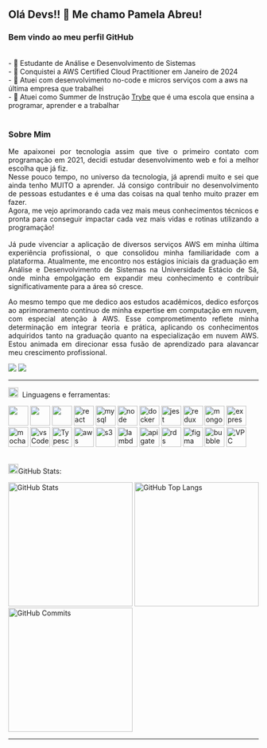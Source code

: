 ## Olá Devs!! 👋 Me chamo Pamela Abreu!

 ### Bem vindo ao meu perfil GitHub 
 <br/>
  - 🚀 Estudante de Análise e Desenvolvimento de Sistemas
    <br/>
  - 🚀 Conquistei a AWS Certified Cloud Practitioner em Janeiro de 2024
    <br/>
  - 💼 Atuei com desenvolvimento no-code e micros serviços com a aws na última empresa que trabalhei
    <br/>
  - 🌱 Atuei como Summer de Instrução <a href="https://www.betrybe.com/">Trybe</a> que é uma escola que ensina a programar, aprender e a trabalhar 
 <br/>
<div>
 <!--
  <div>
<img margin="20px"  align="right" alt="GIF" src="https://cdn-media-1.freecodecamp.org/code-radio/Saron3.gif" width="250px" height="250px" /> 
 </div>
 --!>
 
 <br/>
 
 ### Sobre Mim
 <div align="justify">

 <p> 
Me apaixonei por tecnologia assim que tive o primeiro contato com programação em 2021, decidi estudar desenvolvimento web e foi a melhor escolha que já fiz. <br/>
Nesse pouco tempo, no universo da tecnologia, já aprendi muito e sei que ainda tenho MUITO a aprender. Já consigo contribuir no desenvolvimento de pessoas estudantes e é uma das coisas na qual tenho muito prazer em fazer. <br/>
Agora, me vejo aprimorando cada vez mais meus conhecimentos técnicos e pronta para conseguir impactar cada vez mais vidas e rotinas utilizando a programação!
  <br/>
  <br/>
Já pude vivenciar a aplicação de diversos serviços AWS em minha última experiência profissional, o que consolidou minha familiaridade com a plataforma. Atualmente, me encontro nos estágios iniciais da graduação em Análise e Desenvolvimento de Sistemas na Universidade Estácio de Sá, onde minha empolgação em expandir meu conhecimento e contribuir significativamente para a área só cresce.

Ao mesmo tempo que me dedico aos estudos acadêmicos, dedico esforços ao aprimoramento contínuo de minha expertise em computação em nuvem, com especial atenção à AWS. Esse comprometimento reflete minha determinação em integrar teoria e prática, aplicando os conhecimentos adquiridos tanto na graduação quanto na especialização em nuvem AWS. Estou animada em direcionar essa fusão de aprendizado para alavancar meu crescimento profissional. 
 </p>
 </div>
 </div>

 
 <div>
<a href="https://www.linkedin.com/in/pamela-silva-de-abreu" target="_blank"><img src="https://img.shields.io/badge/-LinkedIn-%230077B5?style=for-the-badge&logo=linkedin&logoColor=white" target="_blank"></a>
<a href="mailto:abreupamm@gmail.com" target="_blank"><img alt"Gmail" src="https://img.shields.io/badge/Gmail-D14836?style=for-the-badge&logo=gmail&logoColor=white"/></a>
</div>
 
 <hr></hr> 
 
 
 <img height="20" alt="GIF" src="https://github.com/joaopauloaramuni/joaopauloaramuni/blob/main/img/skills.gif?raw=true"/>&nbsp; Linguagens e ferramentas:
  
 <div>
  <a href="https://html.com/html5//"><img src="https://cdn.jsdelivr.net/gh/devicons/devicon/icons/html5/html5-original-wordmark.svg" width="40" height="40"/></a>
  <a href="https://kenzie.com.br/blog/css3/"><img src="https://cdn.jsdelivr.net/gh/devicons/devicon/icons/css3/css3-original-wordmark.svg"  width="40" height="40"/></a>
  <a href="https://devdocs.io/javascript/"><img src="https://cdn.jsdelivr.net/gh/devicons/devicon/icons/javascript/javascript-original.svg" width="40" height="40"/></a>
  <a href="https://legacy.reactjs.org/docs/getting-started.html"><img src="https://cdn.jsdelivr.net/gh/devicons/devicon/icons/react/react-original.svg"  alt="react" width="40" height="40" /></a>
  <a href="https://dev.mysql.com/doc/"><img src="https://cdn.jsdelivr.net/gh/devicons/devicon/icons/mysql/mysql-original.svg" alt="mysql" width="40" height="40"/></a>
  <a href="https://nodejs.org/en/learn/getting-started/introduction-to-nodejs"><img src="https://cdn.jsdelivr.net/gh/devicons/devicon/icons/nodejs/nodejs-original.svg" alt="node" width="40" height="40" /></a>
  <a href="https://www.docker.com/"><img src="https://cdn.jsdelivr.net/gh/devicons/devicon/icons/docker/docker-original.svg" alt="docker" width="40" height="40"/></a>
  <a href="https://jestjs.io/pt-BR/"><img src="https://www.learnstorybook.com/intro-to-storybook/logo-jest.png" alt="jest" width="40" height="40"/></a>
  <a href="https://redux.js.org/"><img src="https://raw.githubusercontent.com/devicons/devicon/master/icons/redux/redux-original.svg" alt="redux" width="40" height="40"/></a>
  <a href="https://www.mongodb.com/pt-br"><img src="https://raw.githubusercontent.com/devicons/devicon/master/icons/mongodb/mongodb-original-wordmark.svg" alt="mongodb" width="40" height="40"/></a>
  <a href="https://expressjs.com/"><img src="https://raw.githubusercontent.com/devicons/devicon/master/icons/express/express-original-wordmark.svg" alt="express" width="40" height="40"/></a>
  <a href="https://mochajs.org/"><img src="https://cdn.jsdelivr.net/gh/devicons/devicon/icons/mocha/mocha-plain.svg" alt="mocha" width="40" height="40"/></a>
  <a href="https://code.visualstudio.com/"><img src="https://cdn.jsdelivr.net/gh/devicons/devicon/icons/vscode/vscode-original.svg" alt="vsCode" width="40" height="40"/></a>
  <a href="https://www.typescriptlang.org/"><img src="https://cdn.iconscout.com/icon/free/png-256/typescript-3629713-3030764.png" alt="Typescript" width="40" height="40"/></a>
  <a href="https://aws.amazon.com/pt/products/compute/?gclid=Cj0KCQiAtaOtBhCwARIsAN_x-3JKHV6k3M_UXbpH0o1Kta94e_h8l592grLz5BBcHXMnDlhxv5WZ8AIaAre_EALw_wcB&trk=2ee11bb2-bc40-4546-9852-2c4ad8e8f646&sc_channel=ps&ef_id=Cj0KCQiAtaOtBhCwARIsAN_x-3JKHV6k3M_UXbpH0o1Kta94e_h8l592grLz5BBcHXMnDlhxv5WZ8AIaAre_EALw_wcB:G:s&s_kwcid=AL!4422!3!561843094929!e!!g!!aws!15278604629!130587771740"><img src="https://upload.wikimedia.org/wikipedia/commons/thumb/9/93/Amazon_Web_Services_Logo.svg/1024px-Amazon_Web_Services_Logo.svg.png" alt="aws" width="40" height="40"/></a>
  <a href="https://aws.amazon.com/pt/s3/"><img src="https://upload.wikimedia.org/wikipedia/commons/b/bc/Amazon-S3-Logo.svg" alt="s3" width="40" height="40"/></a>
  <a href="https://aws.amazon.com/pt/lambda/"><img src="https://upload.wikimedia.org/wikipedia/commons/thumb/8/89/Half-Life_lambda_logo.svg/2048px-Half-Life_lambda_logo.svg.png" alt="lambda" width="40" height="40"/></a>
  <a href="https://aws.amazon.com/pt/api-gateway/"><img src="https://cdn.worldvectorlogo.com/logos/aws-api-gateway.svg" alt="api gateway" width="40" height="40"/></a>
  <a href="https://aws.amazon.com/pt/rds/"><img src="https://static-00.iconduck.com/assets.00/aws-rds-icon-454x512-53t9ho5u.png" alt="rds" width="40" height="40"/></a>
  <a href="https://www.figma.com/"><img src="https://cdn.jsdelivr.net/gh/devicons/devicon/icons/figma/figma-original.svg" alt="figma" width="40" height="40"/></a>
  <a href="https://bubble.io/"><img src="https://getlogovector.com/wp-content/uploads/2021/08/bubble-io-logo-vector.png" alt="bubble" width="40" height="40"/></a>
  <a href="https://aws.amazon.com/pt/vpc/"><img src="https://www.fir3net.com/wp-content/uploads/2016/04/images_articles_Compute__Networking_copy_Amazon_VPC-128.png" alt="VPC" width="40" height="40"/></a>
<div/>
  
   <br/>


 <img height="20" alt="GIF" src="https://github.com/joaopauloaramuni/joaopauloaramuni/blob/main/img/graphic.gif?raw=true"/>GitHub Stats:
 <div>
<!-- - <img align="right" alt="GitHub Details" width="420px" src="http://github-profile-summary-cards.vercel.app/api/cards/profile-details?username=Abreupamm=github_dark"/> -->
<img alt="GitHub Stats" width="250px" src="http://github-profile-summary-cards.vercel.app/api/cards/stats?username=Abreupamm&theme=github_dark"/>
<img alt="GitHub Top Langs" width="250px" src="http://github-profile-summary-cards.vercel.app/api/cards/repos-per-language?username=Abreupamm&theme=github_dark"/>
<img alt="GitHub Commits" width="250px" src="http://github-profile-summary-cards.vercel.app/api/cards/productive-time?username=Abreupamm&theme=github_dark"/>
</div>
 
 <hr></hr> 

   
 
  




<!-- 

  <img src="https://user-images.githubusercontent.com/99986000/166005216-8774257f-cad0-4cda-b66e-fc42f5fb216f.png" width="300" height="300"/> 
<div>
<a href="https://github.com/Abreupamm">
<img height="160em" src="https://github-readme-stats.vercel.app/api/top-langs/?username=Abreupamm&layout=compact&langs_count=7&theme=dracula"/>
<img height="160em" src="https://github-readme-stats.vercel.app/api?username=Abreupamm&show_icons=true&theme=dracula&include_all_commits=true&count_private=true"/>
</div> -->
<!-- ![Snake animation](https://github.com/Abreupamm/Abreupamm/blob/output/github-contribution-grid-snake.svg) -->

   
  


